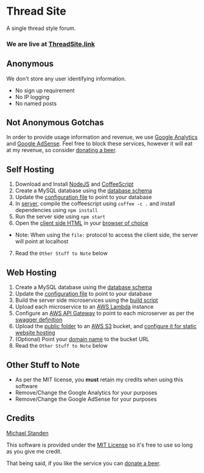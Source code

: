 # Thread Site
A single thread style forum. 

### We are **live** at [ThreadSite.link](http://threadsite.link)

## Anonymous
We don't store any user identifying information. 
* No sign up requirement
* No IP logging
* No named posts

## Not Anonymous Gotchas
In order to provide usage information and revenue, we use [Google Analytics](https://www.google.com/analytics/) and [Google AdSense](https://www.google.co.nz/adwords/). 
Feel free to block these services, however it will eat at my revenue, so consider [donating a beer](https://www.changetip.com/tipme/michaelstanden). 

## Self Hosting
1. Download and Install [NodeJS](https://nodejs.org/) and [CoffeeScript](http://coffeescript.org/)
2. Create a MySQL database using the [database schema](https://github.com/ScreamingHawk/thread-site/tree/master/database)
3. Update the [configuration file](https://github.com/ScreamingHawk/thread-site/blob/master/server/config.json) to point to your database
4. In [server](https://github.com/ScreamingHawk/thread-site/tree/master/server), compile the coffeescript using `coffee -c .` and install dependencies using `npm install`
5. Run the server side using `npm start`
6. Open the [client side HTML](https://github.com/ScreamingHawk/thread-site/blob/master/public/index.html) in your [browser of choice](https://www.google.com/chrome/)
  * Note: When using the `file:` protocol to access the client side, the server will point at localhost
7. Read the `Other Stuff to Note` below

## Web Hosting
1. Create a MySQL database using the [database schema](https://github.com/ScreamingHawk/thread-site/tree/master/database)
2. Update the [configuration file](https://github.com/ScreamingHawk/thread-site/blob/master/server/config.json) to point to your database
3. Build the server side microservices using the [build script](https://github.com/ScreamingHawk/thread-site/blob/master/server/build.bat)
4. Upload each microservice to an [AWS Lambda](https://aws.amazon.com/lambda/) instance
5. Configure an [AWS API Gateway](https://aws.amazon.com/api-gateway/) to point to each microserver as per the [swagger definition](https://github.com/ScreamingHawk/thread-site/blob/master/deploy/swagger.json)
6. Upload the [public folder](https://github.com/ScreamingHawk/thread-site/blob/master/public) to an [AWS S3](https://aws.amazon.com/s3/) bucket, and [configure it for static website hosting](http://docs.aws.amazon.com/AmazonS3/latest/dev/WebsiteHosting.html)
7. (Optional) Point your [domain name](https://aws.amazon.com/route53/) to the bucket URL
8. Read the `Other Stuff to Note` below

## Other Stuff to Note
* As per the MIT license, you **must** retain my credits when using this software
* Remove/Change the Google Analytics for your purposes
* Remove/Change the Google AdSense for your purposes

## Credits
[Michael Standen](http://michael.standen.link)

This software is provided under the [MIT License](https://tldrlegal.com/license/mit-license) so it's free to use so long as you give me credit. 

That being said, if you like the service you can [donate a beer](https://www.changetip.com/tipme/michaelstanden). 
